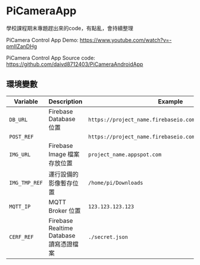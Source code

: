 # PiCameraApp
學校課程期末專題趕出來的code，有點亂，會持續整理

PiCamera Control App Demo: https://www.youtube.com/watch?v=-pmIIZanDHg

PiCamera Control App Source code: https://github.com/daivd8712403/PiCameraAndroidApp


## 環境變數

| Variable      | Description                             | Example                                                  |
| ------------- | --------------------------------------- | -------------------------------------------------------- |
| `DB_URL`      | Firebase Database 位置                  | `https://project_name.firebaseio.com/`                   |
| `POST_REF`    |                                         | `https://project_name.firebaseio.com/device/images.json` |
| `IMG_URL`     | Firebase Image 檔案存放位置             | `project_name.appspot.com`                               |
| `IMG_TMP_REF` | 運行設備的影像暫存位置                  | `/home/pi/Downloads`                                     |
| `MQTT_IP`     | MQTT Broker 位置                        | `123.123.123.123`                                        |
| `CERF_REF`    | Firebase Realtime Database 讀寫憑證檔案 | `./secret.json`                                          |
